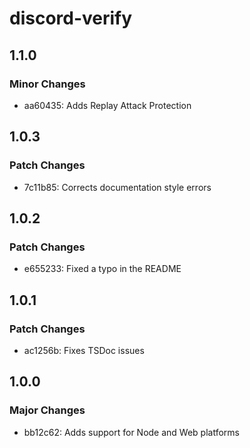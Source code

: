 # discord-verify

## 1.1.0

### Minor Changes

- aa60435: Adds Replay Attack Protection

## 1.0.3

### Patch Changes

- 7c11b85: Corrects documentation style errors

## 1.0.2

### Patch Changes

- e655233: Fixed a typo in the README

## 1.0.1

### Patch Changes

- ac1256b: Fixes TSDoc issues

## 1.0.0

### Major Changes

- bb12c62: Adds support for Node and Web platforms
